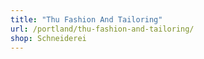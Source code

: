 ```yaml
---
title: "Thu Fashion And Tailoring"
url: /portland/thu-fashion-and-tailoring/
shop: Schneiderei
---
```


